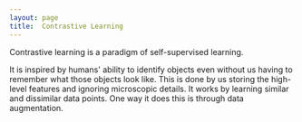 ```yaml
---
layout: page
title:  Contrastive Learning
---
```

Contrastive learning is a paradigm of self-supervised learning.

It is inspired by humans' ability to identify objects even without us having to
remember what those objects look like. This is done by us storing the high-level
features and ignoring microscopic details. It works by learning similar and
dissimilar data points. One way it does this is through data augmentation.

